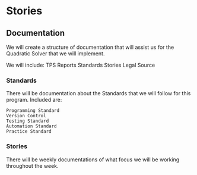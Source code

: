 # Stories

## Documentation
We will create a structure of documentation that will assist us for the Quadratic Solver that we will implement.

We will include:
	TPS Reports
	Standards
	Stories
	Legal
	Source

### Standards
There will be documentation about the Standards that we will follow for this program. Included are:
	
	Programming Standard
	Version Control
	Testing Standard
	Automation Standard
	Practice Standard

### Stories
There will be weekly documentations of what focus we will be working throughout the week. 